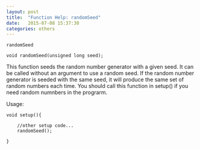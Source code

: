 ```yaml
---
layout: post
title:  "Function Help: randomSeed"
date:   2015-07-08 15:37:30
categories: others
---
```


	randomSeed

	void randomSeed(unsigned long seed);

This function seeds the random number generator with a given seed.
It can be called without an argument to use a random seed.
If the random number generator is seeded with the same seed, it will produce the same set of random numbers each time.
You should call this function in setup() if you need random numnbers in the prograrm.

Usage:

	void setup(){

		//other setup code...
		randomSeed();

	}


